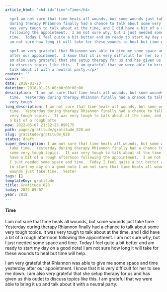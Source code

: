 ```yaml
---
article_html: '<h4 id="time">Time</h4>

  <p>I am not sure that time heals all wounds, but some wounds just take time.  Yesterday
  during therapy Rhiannon finally had a chance to talk about some very tough topics.  It
  was very tough to talk about at the time, and I did have a bit of a rough afternoon
  following the appointment.  I am not sure why, but I just needed some space and
  time.  Today I feel quite a bit better and am ready to start my day on a good note!  I
  am not sure how long it will take for these wounds to heal but time will help.</p>

  <p>I am very grateful that Rhiannon was able to give me some space and time yesterday
  after our appointment.  I know that it is very difficult for her to see me down.  I
  am also very grateful that she setup therapy for us and has given us this outlet
  to discuss topics like this.  I am grateful that we were able to bring it up and
  talk about it with a neutral party.</p>'
content: ''
cover: ''
date: 2018-01-23
datetime: 2018-01-23 00:00:00+00:00
description: 'I am not sure that time heals all wounds, but some wounds just take
  time.  Yesterday during therapy Rhiannon finally had a chance to talk about some
  very tough '
long_description: I am not sure that time heals all wounds, but some wounds just take
  time.  Yesterday during therapy Rhiannon finally had a chance to talk about some
  very tough topics.  It was very tough to talk about at the time, and I did have
  a bit of a rough afte
now: 2022-05-07 21:32:25.890175
path: pages/gratitude/gratitude_028.md
slug: gratitude/gratitude_028
status: draft
super_description: I am not sure that time heals all wounds, but some wounds just
  take time.  Yesterday during therapy Rhiannon finally had a chance to talk about
  some very tough topics.  It was very tough to talk about at the time, and I did
  have a bit of a rough afternoon following the appointment.  I am not sure why, but
  I just needed some space and time.  Today I feel quite a bit better and am ready
  to start my day on a good note I am not sure that time heals all wounds, but some
  wounds just take time.  Yester
tags: []
templateKey: gratitude
title: Gratitude 028
today: 2022-05-07
year: 2018
---
```


#### Time

I am not sure that time heals all wounds, but some wounds just take time.  Yesterday during therapy Rhiannon finally had a chance to talk about some very tough topics.  It was very tough to talk about at the time, and I did have a bit of a rough afternoon following the appointment.  I am not sure why, but I just needed some space and time.  Today I feel quite a bit better and am ready to start my day on a good note!  I am not sure how long it will take for these wounds to heal but time will help.

I am very grateful that Rhiannon was able to give me some space and time yesterday after our appointment.  I know that it is very difficult for her to see me down.  I am also very grateful that she setup therapy for us and has given us this outlet to discuss topics like this.  I am grateful that we were able to bring it up and talk about it with a neutral party.